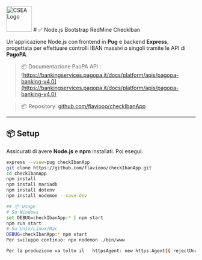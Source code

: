 <img src="https://www.csea.it/wp-content/uploads/logo/csea-logo.svg" alt="CSEA Logo" height="68"/>
# ✅ Node.js Bootstrap RedMine CheckIban

Un'applicazione Node.js con frontend in **Pug** e backend **Express**, progettata per effettuare controlli IBAN massivi o singoli tramite le API di **PagoPA**. 
> 📦 Documentazione PaoPA API : [https://bankingservices.pagopa.it/docs/platform/apis/pagopa-banking-v4.0](https://bankingservices.pagopa.it/docs/platform/apis/pagopa-banking-v4.0)

> 📦 Repository: [github.com/flaviooo/checkIbanApp](https://github.com/flaviooo/checkIbanApp)

---

## 📦 Setup

Assicurati di avere **Node.js** e **npm** installati. Poi esegui:

```bash
express --view=pug checkIbanApp
git clone https://github.com/flaviooo/checkIbanApp.git
cd checkIbanApp
npm install
npm install mariadb
npm install dotenv
npm install nodemon --save-dev

## 📦 Usage
# Su Windows
set DEBUG=checkIbanApp:* | npm start
npm run start
# Su Unix/Linux/Mac
DEBUG=checkIbanApp:* npm start
Per sviluppo continuo: npx nodemon ./bin/www

Per la produzione va tolto il   httpsAgent: new https.Agent({ rejectUnauthorized: false }) => true

